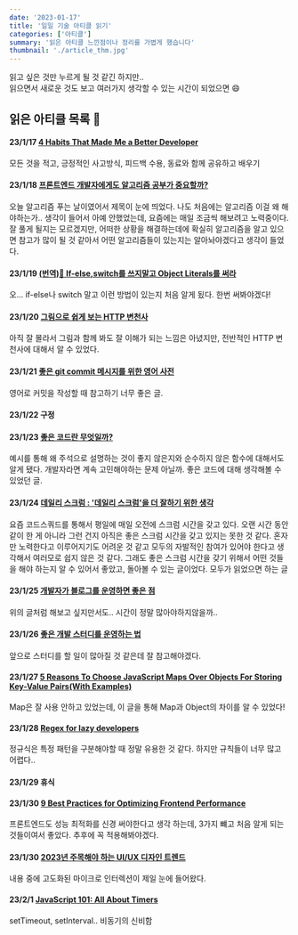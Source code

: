 ```yaml
---
date: '2023-01-17'
title: '일일 기술 아티클 읽기'
categories: ['아티클']
summary: '읽은 아티클 느낀점이나 정리를 가볍게 했습니다'
thumbnail: './article_thm.jpg'
---
```


읽고 싶은 것만 누르게 될 것 같긴 하지만.. </br>
읽으면서 새로운 것도 보고 여러가지 생각할 수 있는 시간이 되었으면 😄

## 읽은 아티클 목록 📰

#### 23/1/17 [4 Habits That Made Me a Better Developer](https://gvdgets.com/4-habits-that-made-me-a-better-developer-39b647903534)

모든 것을 적고, 긍정적인 사고방식, 피드백 수용, 동료와 함께 공유하고 배우기 </br>

#### 23/1/18 [프론트엔드 개발자에게도 알고리즘 공부가 중요할까?](https://wormwlrm.github.io/2022/05/28/Should-a-front-end-developer-learn-the-algorithm.html)

오늘 알고리즘 푸는 날이였어서 제목이 눈에 띄었다. 나도 처음에는 알고리즘 이걸 왜 해야하는가.. 생각이 들어서 아예 안했었는데, 요즘에는 매일 조금씩 해보려고 노력중이다. 잘 풀게 될지는 모르겠지만, 어떠한 상황을 해결하는데에 확실히 알고리즘을 알고 있으면 참고가 많이 될 것 같아서 어떤 알고리즘들이 있는지는 알아놔야겠다고 생각이 들었다. </br>

#### 23/1/19 [(번역)🧐 If-else,switch를 쓰지말고 Object Literals를 써라](https://wormwlrm.github.io/2022/05/28/Should-a-front-end-developer-learn-the-algorithm.html)

오... if-else나 switch 말고 이런 방법이 있는지 처음 알게 됬다. 한번 써봐야겠다!</br>

#### 23/1/20 [그림으로 쉽게 보는 HTTP 변천사](https://brunch.co.kr/@swimjiy/39)

아직 잘 몰라서 그림과 함께 봐도 잘 이해가 되는 느낌은 아녔지만, 전반적인 HTTP 변천사에 대해서 알 수 있었다.</br>

#### 23/1/21 [좋은 git commit 메시지를 위한 영어 사전](https://blog.ull.im/engineering/2019/03/10/logs-on-git.html)

영어로 커밋을 작성할 때 참고하기 너무 좋은 글.</br>

#### 23/1/22 구정

#### 23/1/23 [좋은 코드란 무엇일까?](https://jbee.io/etc/what-is-good-code/)

예시를 통해 왜 주석으로 설명하는 것이 좋지 않은지와 순수하지 않은 함수에 대해서도 알게 됐다. 개발자라면 계속 고민해야하는 문제 아닐까. 좋은 코드에 대해 생각해볼 수 있었던 글.</br>

#### 23/1/24 [데일리 스크럼 : '데일리 스크럼'을 더 잘하기 위한 생각](https://helloworld.kurly.com/blog/daily-scrum-thinking/)

요즘 코드스쿼드를 통해서 평일에 매일 오전에 스크럼 시간을 갖고 있다. 오랜 시간 동안 같이 한 게 아니라 그런 건지 아직은 좋은 스크럼 시간을 갖고 있지는 못한 것 같다. 혼자만 노력한다고 이루어지기도 어려운 것 같고 모두의 자발적인 참여가 있어야 한다고 생각해서 여러모로 쉽지 않은 것 같다. 그래도 좋은 스크럼 시간을 갖기 위해서 어떤 것들을 해야 하는지 알 수 있어서 좋았고, 돌아볼 수 있는 글이었다. 모두가 읽었으면 하는 글</br>

#### 23/1/25 [개발자가 블로그를 운영하면 좋은 점](https://yozm.wishket.com/magazine/detail/1535/)

위의 글처럼 해보고 싶지만서도.. 시간이 정말 많아야하지않을까..</br>

#### 23/1/26 [좋은 개발 스터디를 운영하는 법](https://yozm.wishket.com/magazine/detail/1593/)

앞으로 스터디를 할 일이 많아질 것 같은데 잘 참고해야겠다.</br>

#### 23/1/27 [5 Reasons To Choose JavaScript Maps Over Objects For Storing Key-Value Pairs(With Examples)](https://dev.to/gustavupp/5-reasons-to-choose-javascript-maps-over-objects-for-storing-key-value-pairswith-examples-39dd)

Map은 잘 사용 안하고 있었는데, 이 글을 통해 Map과 Object의 차이를 알 수 있었다!</br>

#### 23/1/28 [Regex for lazy developers](https://dev.to/sineni/regex-for-lazy-developers-cg1)

정규식은 특정 패턴을 구분해야할 때 정말 유용한 것 같다. 하지만 규칙들이 너무 많고 어렵다..</br>

#### 23/1/29 휴식

#### 23/1/30 [9 Best Practices for Optimizing Frontend Performance](https://blog.bitsrc.io/9-best-practices-for-optimizing-frontend-loading-time-763211621061)

프론트엔드도 성능 최적화를 신경 써야한다고 생각 하는데, 3가지 뺴고 처음 알게 되는 것들이여서 좋았다. 추후에 꼭 적용해봐야겠다.</br>

#### 23/1/30 [2023년 주목해야 하는 UI/UX 디자인 트렌드](https://yozm.wishket.com/magazine/detail/1853/)

내용 중에 고도화된 마이크로 인터렉션이 제일 눈에 들어왔다.</br>

#### 23/2/1 [JavaScript 101: All About Timers](https://medium.com/bitsrc/javascript-101-all-about-timers-cec07db55b86)

setTimeout, setInterval.. 비동기의 신비함</br>
